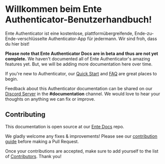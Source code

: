 # Willkommen beim Ente Authenticator-Benutzerhandbuch!

Ente Authenticator ist eine kostenlose, plattformübergreifende,
Ende-zu-Ende-verschlüsselte Authenticator-App für jedermann. Wir sind froh, dass
du hier bist!

**Please note that Ente Authenticator Docs are in beta and thus are not yet
complete.** We haven't documented all of Ente Authenticator's amazing features
yet. But, we will be adding more documentation here over time.

If you're new to Authenticator, our
[Quick Start](./getting-started/quick-start.md) and [FAQ](./faq/faq.md) are
great places to begin.

Feedback about this Authenticator documentation can be shared on our
[Discord Server](https://ente.io/discord) in the **\#documentation** channel. We
would love to hear your thoughts on anything we can fix or improve.

## Contributing

This documentation is open source at our
[Ente Docs](https://github.com/ente-io/docs) repo.

We gladly welcome any fixes & improvements! Please see our
[contribution guide](https://github.com/ente-io/docs#contributing) before making
a Pull Request.

Once your contributions are accepted, make sure to add yourself to the list of
[Contributors](./misc/contributors.md). Thank you!
